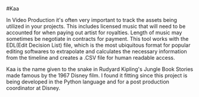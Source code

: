 #Kaa

In Video Production it's often very important to track the assets being utilized
in your projects. This includes licensed music that will need to be accounted
for when paying out artist for royalties. Length of music may sometimes be
negotiate in contracts for payment. This tool works with the
EDL(Edit Decision List) file, which is the most ubiquitous format for popular
editing softwares to extrapolate and calculates the necessary information
from the timeline and creates a .CSV file for human readable access.  

Kaa is the name given to the snake in Rudyard Kipling's Jungle Book Stories
made famous by the 1967 Disney film. I found it fitting since this project
is being developed in the Python language and for a post production
coordinator at Disney.
